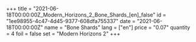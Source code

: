 +++
title = "2021-06-18T00:00:00Z_Modern_Horizons_2_Bone_Shards_[en]_false"
id = "1ee98955-4c47-4d45-9377-608dfa755337"
date = "2021-06-18T00:00:00Z"
name = "Bone Shards"
lang = ["en"]
price = "0.07"
quantity = 4
foil = false
set = "Modern Horizons 2"
+++

